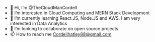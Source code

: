 - 👋 Hi, I’m @TheCloudManCordell
- 👀 I’m interested in Cloud Computing and MERN Stack Development
- 🌱 I’m currently learning React.JS, Node.JS and AWS. I am very interested in Data Analytics
- 💞️ I’m looking to collaborate on open source projects. 
- 📫 How to reach me Cordellhatley88@gmail.com

<!---
TheCloudManCordell/TheCloudManCordell is a ✨ special ✨ repository because its `README.md` (this file) appears on your GitHub profile.
You can click the Preview link to take a look at your changes.
--->
